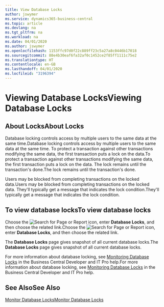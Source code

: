 ```yaml
---
title: View Database Locks
author: jswymer
ms.service: dynamics365-business-central
ms.topic: article
ms.devlang: na
ms.tgt_pltfrm: na
ms.workload: na
ms.date: 04/01/2020
ms.author: jswymer
ms.openlocfilehash: 1153ffc97d0f22c889ff23c5a27a8c0446b17018
ms.sourcegitcommit: 88e4b30eaf6fa32af0c1452ce2f85ff1111c75e2
ms.translationtype: HT
ms.contentlocale: en-GB
ms.lasthandoff: 04/01/2020
ms.locfileid: "3196394"
---
```

# <a name="viewing-database-locks"></a><span data-ttu-id="56771-102">Viewing Database Locks</span><span class="sxs-lookup"><span data-stu-id="56771-102">Viewing Database Locks</span></span>

## <a name="about-locks"></a><span data-ttu-id="56771-103">About Locks</span><span class="sxs-lookup"><span data-stu-id="56771-103">About Locks</span></span>

<span data-ttu-id="56771-104">Database locking controls access by multiple users to the same data at the same time.</span><span class="sxs-lookup"><span data-stu-id="56771-104">Database locking controls access by multiple users to the same data at the same time.</span></span> <span data-ttu-id="56771-105">To protect a transaction against other transactions modifying the same data, the first transaction puts a lock on the data.</span><span class="sxs-lookup"><span data-stu-id="56771-105">To protect a transaction against other transactions modifying the same data, the first transaction puts a lock on the data.</span></span> <span data-ttu-id="56771-106">The lock remains until the transaction's done.</span><span class="sxs-lookup"><span data-stu-id="56771-106">The lock remains until the transaction's done.</span></span>

<span data-ttu-id="56771-107">Users may be blocked from completing transactions on the locked data.</span><span class="sxs-lookup"><span data-stu-id="56771-107">Users may be blocked from completing transactions on the locked data.</span></span> <span data-ttu-id="56771-108">They'll typically get a message that indicates the lock condition.</span><span class="sxs-lookup"><span data-stu-id="56771-108">They'll typically get a message that indicates the lock condition.</span></span>

## <a name="to-view-database-locks"></a><span data-ttu-id="56771-109">To view database locks</span><span class="sxs-lookup"><span data-stu-id="56771-109">To view database locks</span></span>

<span data-ttu-id="56771-110">Choose the ![Search for Page or Report](media/ui-search/search_small.png "Search for Page or Report icon") icon, enter **Database Locks**, and then choose the related link.</span><span class="sxs-lookup"><span data-stu-id="56771-110">Choose the ![Search for Page or Report](media/ui-search/search_small.png "Search for Page or Report icon") icon, enter **Database Locks**, and then choose the related link.</span></span>

<span data-ttu-id="56771-111">The **Database Locks** page gives snapshot of all current database locks.</span><span class="sxs-lookup"><span data-stu-id="56771-111">The **Database Locks** page gives snapshot of all current database locks.</span></span>

<span data-ttu-id="56771-112">For more information about database locking, see [Monitoring Database Locks](/dynamics365/business-central/a/dev-itpro/administration/monitor-database-locks) in the Business Central Developer and IT Pro help.</span><span class="sxs-lookup"><span data-stu-id="56771-112">For more information about database locking, see [Monitoring Database Locks](/dynamics365/business-central/a/dev-itpro/administration/monitor-database-locks) in the Business Central Developer and IT Pro help.</span></span>

## <a name="see-also"></a><span data-ttu-id="56771-113">See Also</span><span class="sxs-lookup"><span data-stu-id="56771-113">See Also</span></span>

[<span data-ttu-id="56771-114">Monitor Database Locks</span><span class="sxs-lookup"><span data-stu-id="56771-114">Monitor Database Locks</span></span>](/dynamics365/business-central/a/dev-itpro/administration/monitor-database-locks) 
